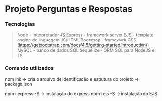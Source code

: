 # Projeto Perguntas e Respostas

### Tecnologias

> Node - interpretador JS
> Express - framework server
> EJS - template engine de linguagem JS/HTML
> Bootstrap - framework CSS (https://getbootstrap.com/docs/4.5/getting-started/introduction/)
> MySQL - banco de dados SQL
> Sequelize - ORM SQL para NodeJS e TS

### Comando utilizados

npm init -> cria o arquivo de identificação e estrutura do projeto -> package.json

npm i express -S -> instalação do express
npm i ejs -S -> instalação do EJS


